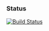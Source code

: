 ### Status
[![Build Status](https://api.travis-ci.com/Hammie217/PythonLEDScreenScroller.svg?branch=master.png)](https://api.travis-ci.com/Hammie217/PythonLEDScreenScroller)
